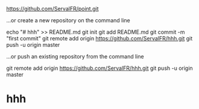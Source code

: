 https://github.com/ServalFR/point.git

…or create a new repository on the command line

echo "# hhh" >> README.md
git init
git add README.md
git commit -m "first commit"
git remote add origin https://github.com/ServalFR/hhh.git
git push -u origin master

…or push an existing repository from the command line

git remote add origin https://github.com/ServalFR/hhh.git
git push -u origin master

# hhh
